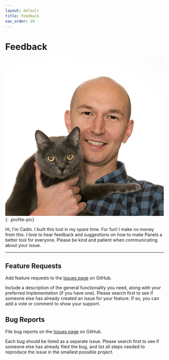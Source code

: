 ```yaml
---
layout: default
title: Feedback
nav_order: 10
---
```


# Feedback

![Cadin and Sparkles](/assets/images/Cadin_w_Sparkles.jpg){: .profile-pic}

Hi, I'm Cadin. I built this tool in my spare time. For fun! I make no money from this. I love to hear feedback and suggestions on how to make Panels a better tool for everyone. Please be kind and patient when communicating about your issue.

---

## Feature Requests

Add feature requests to the [Issues page](https://github.com/cadin/panels/issues) on GitHub.

Include a description of the general functionality you need, along with your preferred implementation (if you have one). Please search first to see if someone else has already created an issue for your feature. If so, you can add a vote or comment to show your support.

## Bug Reports

File bug reports on the [Issues page](https://github.com/cadin/panels/issues) on GitHub.

Each bug should be listed as a separate issue. Please search first to see if someone else has already filed the bug, and list all steps needed to reproduce the issue in the smallest possible project.
